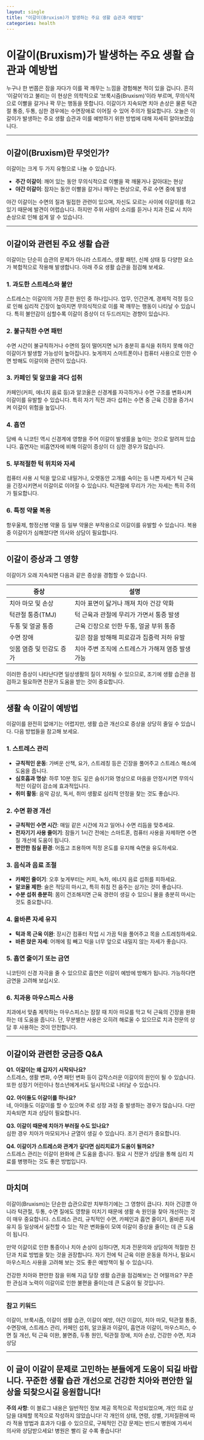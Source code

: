```yaml
---
layout: single
title: "이갈이(Bruxism)가 발생하는 주요 생활 습관과 예방법"
categories: health
---
```

이갈이(Bruxism)가 발생하는 주요 생활 습관과 예방법
==========================================================

누구나 한 번쯤은 잠을 자다가 이를 꽉 깨무는 느낌을 경험해본 적이 있을 겁니다. 흔히 ‘이갈이’라고 불리는 이 현상은 의학적으로 ‘브룩시즘(Bruxism)’이라 부르며, 무의식적으로 이빨을 갈거나 꽉 무는 행동을 뜻합니다. 이갈이가 지속되면 치아 손상은 물론 턱관절 통증, 두통, 심한 경우에는 수면장애로 이어질 수 있어 주의가 필요합니다. 오늘은 이갈이가 발생하는 주요 생활 습관과 이를 예방하기 위한 방법에 대해 자세히 알아보겠습니다.

---

이갈이(Bruxism)란 무엇인가?
-----------------------------

이갈이는 크게 두 가지 유형으로 나눌 수 있습니다.

- **주간 이갈이**: 깨어 있는 동안 무의식적으로 이빨을 꽉 깨물거나 갈아대는 현상  
- **야간 이갈이**: 잠자는 동안 이빨을 갈거나 깨무는 현상으로, 주로 수면 중에 발생

야간 이갈이는 수면의 질과 밀접한 관련이 있으며, 자신도 모르는 사이에 이갈이를 하고 있기 때문에 발견이 어렵습니다. 하지만 주위 사람이 소리를 듣거나 치과 진료 시 치아 손상으로 인해 쉽게 알 수 있습니다.

---

이갈이와 관련된 주요 생활 습관
-----------------------------

이갈이는 단순히 습관의 문제가 아니라 스트레스, 생활 패턴, 신체 상태 등 다양한 요소가 복합적으로 작용해 발생합니다. 아래 주요 생활 습관을 점검해 보세요.

### 1. 과도한 스트레스와 불안

스트레스는 이갈이의 가장 흔한 원인 중 하나입니다. 업무, 인간관계, 경제적 걱정 등으로 인해 심리적 긴장이 높아지면 무의식적으로 이를 꽉 깨무는 행동이 나타날 수 있습니다. 특히 불안감이 심할수록 이갈이 증상이 더 두드러지는 경향이 있습니다.

### 2. 불규칙한 수면 패턴

수면 시간이 불규칙하거나 수면의 질이 떨어지면 뇌가 충분히 휴식을 취하지 못해 야간 이갈이가 발생할 가능성이 높아집니다. 늦게까지 스마트폰이나 컴퓨터 사용으로 인한 수면 방해도 이갈이와 관련이 있습니다.

### 3. 카페인 및 알코올 과다 섭취

카페인(커피, 에너지 음료 등)과 알코올은 신경계를 자극하거나 수면 구조를 변화시켜 이갈이를 유발할 수 있습니다. 특히 자기 직전 과다 섭취는 수면 중 근육 긴장을 증가시켜 이갈이 위험을 높입니다.

### 4. 흡연

담배 속 니코틴 역시 신경계에 영향을 주어 이갈이 발생률을 높이는 것으로 알려져 있습니다. 흡연자는 비흡연자에 비해 이갈이 증상이 더 심한 경우가 많습니다.

### 5. 부적절한 턱 위치와 자세

컴퓨터 사용 시 턱을 앞으로 내밀거나, 오랫동안 고개를 숙이는 등 나쁜 자세가 턱 근육을 긴장시키면서 이갈이로 이어질 수 있습니다. 턱관절에 무리가 가는 자세는 특히 주의가 필요합니다.

### 6. 특정 약물 복용

항우울제, 항정신병 약물 등 일부 약물은 부작용으로 이갈이를 유발할 수 있습니다. 복용 중 이갈이가 심해졌다면 의사와 상담이 필요합니다.

---

이갈이 증상과 그 영향
---------------------

이갈이가 오래 지속되면 다음과 같은 증상을 경험할 수 있습니다.

| 증상                  | 설명                                         |
|-----------------------|----------------------------------------------|
| 치아 마모 및 손상      | 치아 표면이 닳거나 깨져 치아 건강 악화          |
| 턱관절 통증(TMJ)      | 턱 근육과 관절에 무리가 가면서 통증 발생         |
| 두통 및 얼굴 통증     | 근육 긴장으로 인한 두통, 얼굴 부위 통증          |
| 수면 장애              | 깊은 잠을 방해해 피로감과 집중력 저하 유발        |
| 잇몸 염증 및 민감도 증가 | 치아 주변 조직에 스트레스가 가해져 염증 발생 가능  |

이러한 증상이 나타난다면 일상생활의 질이 저하될 수 있으므로, 조기에 생활 습관을 점검하고 필요하면 전문가 도움을 받는 것이 중요합니다.

---

생활 속 이갈이 예방법
----------------------

이갈이를 완전히 없애기는 어렵지만, 생활 습관 개선으로 증상을 상당히 줄일 수 있습니다. 다음 방법들을 참고해 보세요.

### 1. 스트레스 관리

- **규칙적인 운동**: 가벼운 산책, 요가, 스트레칭 등은 긴장을 풀어주고 스트레스 해소에 도움을 줍니다.  
- **심호흡과 명상**: 하루 10분 정도 깊은 숨쉬기와 명상으로 마음을 안정시키면 무의식적인 이갈이 감소에 효과적입니다.  
- **취미 활동**: 음악 감상, 독서, 취미 생활로 심리적 안정을 찾는 것도 좋습니다.

### 2. 수면 환경 개선

- **규칙적인 수면 시간**: 매일 같은 시간에 자고 일어나 수면 리듬을 맞추세요.  
- **전자기기 사용 줄이기**: 잠들기 1시간 전에는 스마트폰, 컴퓨터 사용을 자제하면 수면 질 개선에 도움이 됩니다.  
- **편안한 침실 환경**: 어둡고 조용하며 적정 온도를 유지해 숙면을 유도하세요.

### 3. 음식과 음료 조절

- **카페인 줄이기**: 오후 늦게부터는 커피, 녹차, 에너지 음료 섭취를 피하세요.  
- **알코올 제한**: 술은 적당히 마시고, 특히 취침 전 음주는 삼가는 것이 좋습니다.  
- **수분 섭취 충분히**: 몸이 건조해지면 근육 경련이 생길 수 있으니 물을 충분히 마시는 것도 중요합니다.

### 4. 올바른 자세 유지

- **턱과 목 근육 이완**: 장시간 컴퓨터 작업 시 가끔 턱을 풀어주고 목을 스트레칭하세요.  
- **바른 앉은 자세**: 어깨에 힘 빼고 턱을 너무 앞으로 내밀지 않는 자세가 좋습니다.

### 5. 흡연 줄이기 또는 금연

니코틴이 신경 자극을 줄 수 있으므로 흡연은 이갈이 예방에 방해가 됩니다. 가능하다면 금연을 고려해 보십시오.

### 6. 치과용 마우스피스 사용

치과에서 맞춤 제작하는 마우스피스는 잠잘 때 치아 마모를 막고 턱 근육의 긴장을 완화하는 데 도움을 줍니다. 단, 무분별한 사용은 오히려 해로울 수 있으므로 치과 전문의 상담 후 사용하는 것이 안전합니다.

---

이갈이와 관련한 궁금증 Q&A
--------------------------

**Q1. 이갈이는 왜 갑자기 시작되나요?**  
스트레스, 생활 변화, 수면 패턴 변화 등이 갑작스러운 이갈이의 원인이 될 수 있습니다. 또한 성장기 어린이나 청소년에게서도 일시적으로 나타날 수 있습니다.

**Q2. 아이들도 이갈이를 하나요?**  
네, 아이들도 이갈이를 할 수 있으며 주로 성장 과정 중 발생하는 경우가 많습니다. 다만 지속되면 치과 상담이 필요합니다.

**Q3. 이갈이 때문에 치아가 부러질 수도 있나요?**  
심한 경우 치아가 마모되거나 균열이 생길 수 있습니다. 조기 관리가 중요합니다.

**Q4. 이갈이가 스트레스와 관계가 깊다면 심리치료가 도움이 될까요?**  
스트레스 관리는 이갈이 완화에 큰 도움을 줍니다. 필요 시 전문가 상담을 통해 심리 치료를 병행하는 것도 좋은 방법입니다.

---

마치며
-------

이갈이(Bruxism)는 단순한 습관으로만 치부하기에는 그 영향이 큽니다. 치아 건강뿐 아니라 턱관절, 두통, 수면 질에도 영향을 미치기 때문에 생활 속 원인을 찾아 개선하는 것이 매우 중요합니다. 스트레스 관리, 규칙적인 수면, 카페인과 흡연 줄이기, 올바른 자세 유지 등 일상에서 실천할 수 있는 작은 변화들이 모여 이갈이 증상을 줄이는 데 큰 도움이 됩니다.

만약 이갈이로 인한 통증이나 치아 손상이 심하다면, 치과 전문의와 상담하여 적절한 진단과 치료 방법을 찾는 것을 권장합니다. 자기 전에 턱 근육 이완 운동을 하거나, 필요시 마우스피스 사용을 고려해 보는 것도 좋은 예방책이 될 수 있습니다.

건강한 치아와 편안한 잠을 위해 지금 당장 생활 습관을 점검해보는 건 어떨까요? 꾸준한 관심과 노력이 이갈이로 인한 불편을 줄이는데 큰 도움이 될 것입니다.  

---

### 참고 키워드  
이갈이, 브룩시즘, 이갈이 생활 습관, 이갈이 예방, 야간 이갈이, 치아 마모, 턱관절 통증, 수면장애, 스트레스 관리, 카페인 섭취, 알코올과 이갈이, 흡연과 이갈이, 마우스피스, 수면 질 개선, 턱 근육 이완, 불면증, 두통 원인, 턱관절 장애, 치아 손상, 건강한 수면, 치과 상담

---

이 글이 이갈이 문제로 고민하는 분들에게 도움이 되길 바랍니다. 꾸준한 생활 습관 개선으로 건강한 치아와 편안한 일상을 되찾으시길 응원합니다!
---

**주의 사항**: 이 블로그 내용은 일반적인 정보 제공 목적으로 작성되었으며, 개인 의료 상담을 대체할 목적으로 작성하지 않았습니다! 각 개인의 상태, 연령, 성별, 기저질환에 따라 적용 방법과 효과가 다를 수 있으므로, 구체적인 건강 문제는 반드시 병원에 가셔서 의사와 상담받으세요! 병원은 빨리 갈 수록 좋습니다!
